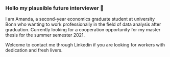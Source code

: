 ### Hello my plausible future interviewer 👋

I am Amanda, a second-year economics graduate student at university Bonn who wanting to work professionally in the field of data analysis after graduation. Currently looking for a cooperation opportunity for my master thesis for the summer semester 2021.

Welcome to contact me through Linkedin if you are looking for workers with dedication and fresh livers. 
<!--
**amanda8412383/amanda8412383** is a ✨ _special_ ✨ repository because its `README.md` (this file) appears on your GitHub profile.

Here are some ideas to get you started:

- 🔭 I’m currently working on ...
- 🌱 I’m currently learning ...
- 👯 I’m looking to collaborate on ...
- 🤔 I’m looking for help with ...
- 💬 Ask me about ...
- 📫 How to reach me: ...
- 😄 Pronouns: ...
- ⚡ Fun fact: ...
-->
